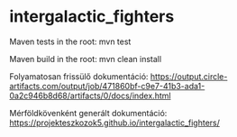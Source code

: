 # intergalactic_fighters

Maven tests in the root: mvn test

Maven build in the root: mvn clean install

Folyamatosan frissülő dokumentáció: https://output.circle-artifacts.com/output/job/471860bf-c9e7-41b3-ada1-0a2c946b8d68/artifacts/0/docs/index.html

Mérföldkövenként generált dokumentáció: https://projekteszkozok5.github.io/intergalactic_fighters/
